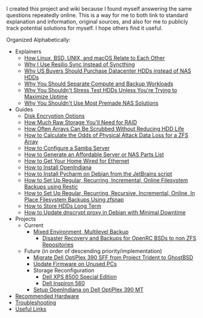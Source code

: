 I created this project and wiki because I found myself answering the same questions repeatedly online. This is a way for me to both link to standard explanation and information, original sources, and also for me to publicly track potential solutions for myself. I hope others find it useful.

Organized Alphabetically:
* Explainers
  * [How Linux, BSD, UNIX, and macOS Relate to Each Other](https://github.com/jdrch/Hardware/wiki/How-Linux,-BSD,-UNIX,-and-macOS-relate-to-each-other)
  * [Why I Use Resilio Sync Instead of Syncthing](https://github.com/jdrch/Hardware/wiki/Why-I-Use-Resilio-Sync-Instead-of-Syncthing)
  * [Why US Buyers Should Purchase Datacenter HDDs instead of NAS HDDs](https://github.com/jdrch/Hardware/wiki/Why-US-Buyers-Should-Purchase-Datacenter-HDDs-instead-of-NAS-HDDs)
  * [Why You Should Separate Compute and Backup Workloads](https://github.com/jdrch/Hardware/wiki/Why-You-Should-Separate-Compute-and-Backup-Workloads)
  * [Why You Shouldn't Stress Test HDDs Unless You're Trying to Maximize Uptime](https://github.com/jdrch/Hardware/wiki/Why-You-Shouldn't-Stress-Test-HDDs-Unless-You're-Trying-to-Maximize-Uptime)
  * [Why You Shouldn't Use Most Premade NAS Solutions](https://github.com/jdrch/Hardware/wiki/Why-You-Shouldn't-Use-Most-Premade-NAS-Solutions)
* Guides
  * [Disk Encryption Options](https://github.com/jdrch/Hardware/wiki/Disk-Encryption-Options)
  * [How Much Raw Storage You'll Need for RAID](https://github.com/jdrch/Hardware/wiki/How-Much-Raw-Storage-You'll-Need-for-RAID)
  * [How Often Arrays Can Be Scrubbed Without Reducing HDD Life](https://github.com/jdrch/Hardware/wiki/How-Often-Arrays-Can-Be-Scrubbed-Without-Reducing-HDD-Life)
  * [How to Calculate the Odds of Physical Attack Data Loss for a ZFS Array](https://github.com/jdrch/Hardware/wiki/How-to-Calculate-the-Odds-of-Physical-Attack-Data-Loss-for-a-ZFS-Array)
  * [How to Configure a Samba Server](https://github.com/jdrch/Hardware/wiki/How-To-Configure-a-Samba-Server)
  * [How to Generate an Affordable Server or NAS Parts List](https://github.com/jdrch/Hardware/wiki/How-to-Generate-an-Affordable-Server-or-NAS-Parts-List)
  * [How to Get Your Home Wired for Ethernet](https://github.com/jdrch/Hardware/wiki/How-to-Get-Your-Home-Wired-For-Ethernet)
  * [How to Install OpenIndiana](https://github.com/jdrch/Hardware/wiki/How-to-Install-OpenIndiana)
  * [How to Install Pycharm on Debian from the JetBrains script](https://github.com/jdrch/Hardware/wiki/How-to-Install-Pycharm-on-Debian-from-the-JetBrains-script)
  * [How to Set Up Regular, Recurring, Incremental, Online Filesystem Backups using Restic](https://github.com/jdrch/Hardware/wiki/How-to-Set-Up-Regular,-Recurring,-Incremental,-Online-Filesystem-Backups-using-Restic)
  * [How to Set Up Regular, Recurring, Recursive, Incremental, Online, In Place Filesystem Backups Using zfsnap](https://github.com/jdrch/Hardware/wiki/How-to-Set-Up-Regular,-Recurring,-Recursive,-Incremental,-Online,-In-Place-Filesystem-Backups-Using-zfsnap)
  * [How to Store HDDs Long Term](https://github.com/jdrch/Hardware/wiki/How-to-Store-HDDs-Long-Term)
  * [How to Update dnscrypt proxy in Debian with Minimal Downtime](https://github.com/jdrch/Hardware/wiki/How-to-Update-dnscrypt-proxy-in-Debian-with-Minimal-Downtime)
* Projects
  * Current
    * [Mixed Environment, Multilevel Backup](https://github.com/jdrch/Hardware/wiki/Mixed-Environment-(Windows,-Linux,-BSD)-Multilevel-Backup)
      * [Disaster Recovery and Backups for OpenRC BSDs to non ZFS Repositories](https://github.com/jdrch/Hardware/wiki/Disaster-Recovery-and-Backups-for-Project-Trident-to-non-ZFS-Repositories)
  * Future (in order of descending priority/implementation)
    * [Migrate Dell OptiPlex 390 SFF from Project Trident to GhostBSD](https://github.com/jdrch/Hardware/wiki/Migrate-Dell-OptiPlex-390-SFF-from-Project-Trident-to-GhostBSD)
    * [Update Firmware on Unused PCs](https://github.com/jdrch/Hardware/wiki/Update-Firmware-on-Unused-PCs)
    * Storage Reconfiguration
      * [Dell XPS 8500 Special Edition](https://github.com/jdrch/Hardware/wiki/Dell-XPS-8500-Special-Edition-Storage-Reconfiguration)
      * [Dell Inspiron 560](https://github.com/jdrch/Hardware/wiki/Dell-Inspiron-560-Storage-Reconfiguration)
    * [Setup OpenIndiana on Dell OptiPlex 390 MT](https://github.com/jdrch/Hardware/wiki/Setup-OpenIndiana-on-Dell-OptiPlex-390-MT)
* [Recommended Hardware](https://github.com/jdrch/Hardware/wiki/Recommended-Hardware)
* [Troubleshooting](https://github.com/jdrch/Hardware/wiki/Troubleshooting)
* [Useful Links](https://github.com/jdrch/Hardware/wiki/Useful-Links)